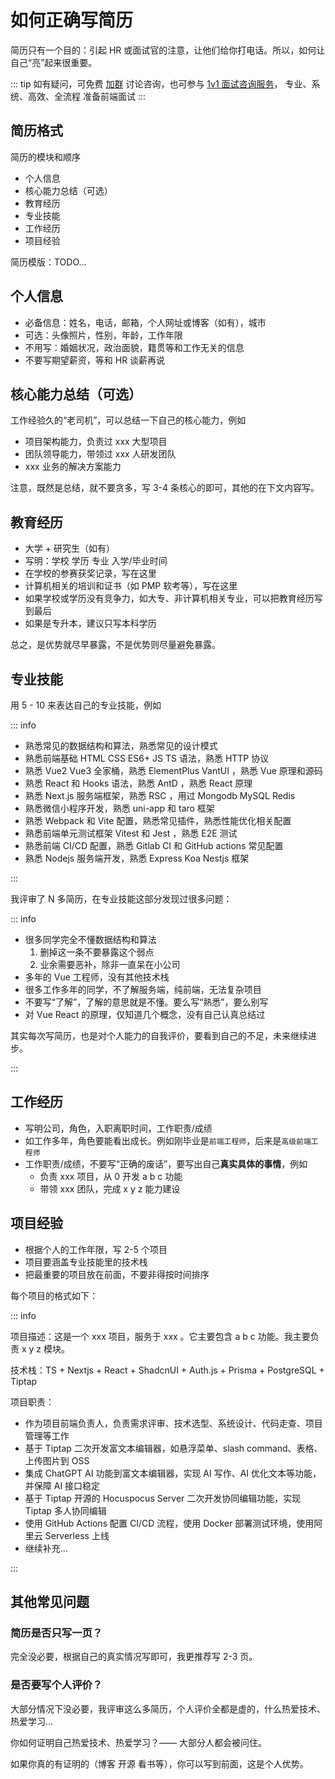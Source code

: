 # 如何正确写简历

简历只有一个目的：引起 HR 或面试官的注意，让他们给你打电话。所以，如何让自己“亮”起来很重要。

::: tip
如有疑问，可免费 [加群](/docs/services/group.md) 讨论咨询，也可参与 [1v1 面试咨询服务](/docs/services/1v1.md)， 专业、系统、高效、全流程 准备前端面试
:::

## 简历格式

简历的模块和顺序

- 个人信息
- 核心能力总结（可选）
- 教育经历
- 专业技能
- 工作经历
- 项目经验

简历模版：TODO...

## 个人信息

- 必备信息：姓名，电话，邮箱，个人网址或博客（如有），城市
- 可选：头像照片，性别，年龄，工作年限
- 不用写：婚姻状况，政治面貌，籍贯等和工作无关的信息
- 不要写期望薪资，等和 HR 谈薪再说

## 核心能力总结（可选）

工作经验久的“老司机”，可以总结一下自己的核心能力，例如

- 项目架构能力，负责过 xxx 大型项目
- 团队领导能力，带领过 xxx 人研发团队
- xxx 业务的解决方案能力

注意，既然是总结，就不要贪多，写 3-4 条核心的即可，其他的在下文内容写。

## 教育经历

- 大学 + 研究生（如有）
- 写明：学校 学历 专业 入学/毕业时间
- 在学校的参赛获奖记录，写在这里
- 计算机相关的培训和证书（如 PMP 软考等），写在这里
- 如果学校或学历没有竞争力，如大专、非计算机相关专业，可以把教育经历写到最后
- 如果是专升本，建议只写本科学历

总之，是优势就尽早暴露，不是优势则尽量避免暴露。

## 专业技能

用 5 - 10 来表达自己的专业技能，例如

::: info

- 熟悉常见的数据结构和算法，熟悉常见的设计模式
- 熟悉前端基础 HTML CSS ES6+ JS TS 语法，熟悉 HTTP 协议
- 熟悉 Vue2 Vue3 全家桶，熟悉 ElementPlus VantUI ，熟悉 Vue 原理和源码
- 熟悉 React 和 Hooks 语法，熟悉 AntD ，熟悉 React 原理
- 熟悉 Next.js 服务端框架，熟悉 RSC ，用过 Mongodb MySQL Redis
- 熟悉微信小程序开发，熟悉 uni-app 和 taro 框架
- 熟悉 Webpack 和 Vite 配置，熟悉常见插件，熟悉性能优化相关配置
- 熟悉前端单元测试框架 Vitest 和 Jest ，熟悉 E2E 测试
- 熟悉前端 CI/CD 配置，熟悉 Gitlab CI 和 GitHub actions 常见配置
- 熟悉 Nodejs 服务端开发，熟悉 Express Koa Nestjs 框架

:::

我评审了 N 多简历，在专业技能这部分发现过很多问题：

::: info

- 很多同学完全不懂数据结构和算法
  1. 删掉这一条不要暴露这个弱点
  2. 业余需要恶补，除非一直呆在小公司
- 多年的 Vue 工程师，没有其他技术栈
- 很多工作多年的同学，不了解服务端，纯前端，无法复杂项目
- 不要写“了解”，了解的意思就是不懂。要么写“熟悉”，要么别写
- 对 Vue React 的原理，仅知道几个概念，没有自己认真总结过

其实每次写简历，也是对个人能力的自我评价，要看到自己的不足，未来继续进步。

:::

## 工作经历

- 写明公司，角色，入职离职时间，工作职责/成绩
- 如工作多年，角色要能看出成长。例如刚毕业是`前端工程师`，后来是`高级前端工程师`
- 工作职责/成绩，不要写“正确的废话”，要写出自己**真实具体的事情**，例如
  - 负责 xxx 项目，从 0 开发 a b c 功能
  - 带领 xxx 团队，完成 x y z 能力建设

## 项目经验

- 根据个人的工作年限，写 2-5 个项目
- 项目要涵盖专业技能里的技术栈
- 把最重要的项目放在前面，不要非得按时间排序

每个项目的格式如下：

::: info

项目描述：这是一个 xxx 项目，服务于 xxx 。它主要包含 a b c 功能。我主要负责 x y z 模块。

技术栈：TS + Nextjs + React + ShadcnUI + Auth.js + Prisma + PostgreSQL + Tiptap

项目职责：

- 作为项目前端负责人，负责需求评审、技术选型、系统设计、代码走查、项目管理等工作
- 基于 Tiptap 二次开发富文本编辑器，如悬浮菜单、slash command、表格、上传图片到 OSS
- 集成 ChatGPT AI 功能到富文本编辑器，实现 AI 写作、AI 优化文本等功能，并保障 AI 接口稳定
- 基于 Tiptap 开源的 Hocuspocus Server 二次开发协同编辑功能，实现 Tiptap 多人协同编辑
- 使用 GitHub Actions 配置 CI/CD 流程，使用 Docker 部署测试环境，使用阿里云 Serverless 上线
- 继续补充...

:::

## 其他常见问题

### 简历是否只写一页？

完全没必要，根据自己的真实情况写即可，我更推荐写 2-3 页。

### 是否要写个人评价？

大部分情况下没必要，我评审这么多简历，个人评价全都是虚的，什么热爱技术、热爱学习...

你如何证明自己热爱技术、热爱学习？—— 大部分人都会被问住。

如果你真的有证明的（博客 开源 看书等），你可以写到前面，这是个人优势。
